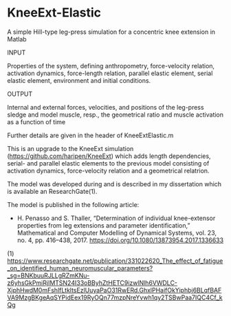 # KneeExt-Elastic
A simple Hill-type leg-press simulation for a concentric knee extension in Matlab

INPUT

Properties of the system, defining anthropometry, force-velocity relation, activation dynamics, force-length relation, parallel elastic element, serial elastic element, environment and initial conditions.

OUTPUT

Internal and external forces, velocities, and positions of the leg-press sledge and model muscle, resp., the geometrical ratio and muscle activation as a function of time

Further details are given in the header of KneeExtElastic.m

This is an upgrade to the KneeExt simulation (https://github.com/haripen/KneeExt) which adds length dependencies, serial- and parallel elastic elements to the previous model consisting of activation dynamics, force-velocity relation and a geometrical relatrion.

The model was developed during and is described in my dissertation which is available an ResearchGate(1). 

The model is published in the following article:

 - H. Penasso and S. Thaller, “Determination of individual knee-extensor properties from leg extensions and parameter identification,” Mathematical and Computer Modelling of Dynamical Systems, vol. 23, no. 4, pp. 416–438, 2017. https://doi.org/10.1080/13873954.2017.1336633


(1) https://www.researchgate.net/publication/331022620_The_effect_of_fatigue_on_identified_human_neuromuscular_parameters?_sg=BNKbuuRJLLgRZmKNu-z6yhsGkPmiRjIMTSN24I33oBByhZtHETC9izwlNlh6VWDLC-XjphHwdM0mFshlfLtkltsEzlUuyaPaO31RwERd.GhxlPHaifOkYiphbj6BLqfBAFVA9MzgBKgeAqSYPidEex19RyOQn77mzpNreYvwh1qy2TSBwPaa7IQC4Cf_kQg
